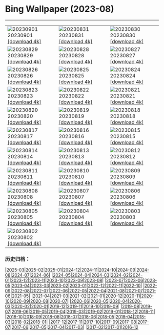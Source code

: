 # Bing Wallpaper (2023-08)
**************

<table><tr><td><img class="wallpaper" src="https://www.bing.com/th?id=OHR.TurkeyTailMush_DE-DE7496636357_1920x1080.jpg" alt="20230901"> 20230901 <a class="wallpaper_link" href="https://www.bing.com/th?id=OHR.TurkeyTailMush_DE-DE7496636357_UHD.jpg">[download 4k]</a></td><td><img class="wallpaper" src="https://www.bing.com/th?id=OHR.CassiusFlorentius_DE-DE8060490789_1920x1080.jpg" alt="20230831"> 20230831 <a class="wallpaper_link" href="https://www.bing.com/th?id=OHR.CassiusFlorentius_DE-DE8060490789_UHD.jpg">[download 4k]</a></td><td><img class="wallpaper" src="https://www.bing.com/th?id=OHR.NingalooShark_DE-DE6573151950_1920x1080.jpg" alt="20230830"> 20230830 <a class="wallpaper_link" href="https://www.bing.com/th?id=OHR.NingalooShark_DE-DE6573151950_UHD.jpg">[download 4k]</a></td></tr><tr><td><img class="wallpaper" src="https://www.bing.com/th?id=OHR.AvatarMountain_DE-DE4930608814_1920x1080.jpg" alt="20230829"> 20230829 <a class="wallpaper_link" href="https://www.bing.com/th?id=OHR.AvatarMountain_DE-DE4930608814_UHD.jpg">[download 4k]</a></td><td><img class="wallpaper" src="https://www.bing.com/th?id=OHR.DubrovnikHarbor_DE-DE5532688724_1920x1080.jpg" alt="20230828"> 20230828 <a class="wallpaper_link" href="https://www.bing.com/th?id=OHR.DubrovnikHarbor_DE-DE5532688724_UHD.jpg">[download 4k]</a></td><td><img class="wallpaper" src="https://www.bing.com/th?id=OHR.JejuIsland_DE-DE4817558281_1920x1080.jpg" alt="20230827"> 20230827 <a class="wallpaper_link" href="https://www.bing.com/th?id=OHR.JejuIsland_DE-DE4817558281_UHD.jpg">[download 4k]</a></td></tr><tr><td><img class="wallpaper" src="https://www.bing.com/th?id=OHR.MuseumIsland_DE-DE4387476793_1920x1080.jpg" alt="20230826"> 20230826 <a class="wallpaper_link" href="https://www.bing.com/th?id=OHR.MuseumIsland_DE-DE4387476793_UHD.jpg">[download 4k]</a></td><td><img class="wallpaper" src="https://www.bing.com/th?id=OHR.YellowstoneFalls_DE-DE1411382450_1920x1080.jpg" alt="20230825"> 20230825 <a class="wallpaper_link" href="https://www.bing.com/th?id=OHR.YellowstoneFalls_DE-DE1411382450_UHD.jpg">[download 4k]</a></td><td><img class="wallpaper" src="https://www.bing.com/th?id=OHR.Rothenburg_DE-DE4473988818_1920x1080.jpg" alt="20230824"> 20230824 <a class="wallpaper_link" href="https://www.bing.com/th?id=OHR.Rothenburg_DE-DE4473988818_UHD.jpg">[download 4k]</a></td></tr><tr><td><img class="wallpaper" src="https://www.bing.com/th?id=OHR.SkogafossWaterfall_DE-DE3965577607_1920x1080.jpg" alt="20230823"> 20230823 <a class="wallpaper_link" href="https://www.bing.com/th?id=OHR.SkogafossWaterfall_DE-DE3965577607_UHD.jpg">[download 4k]</a></td><td><img class="wallpaper" src="https://www.bing.com/th?id=OHR.TunisiaAmphitheatre_DE-DE3554422435_1920x1080.jpg" alt="20230822"> 20230822 <a class="wallpaper_link" href="https://www.bing.com/th?id=OHR.TunisiaAmphitheatre_DE-DE3554422435_UHD.jpg">[download 4k]</a></td><td><img class="wallpaper" src="https://www.bing.com/th?id=OHR.EmeraldLakeYukon_DE-DE3171972927_1920x1080.jpg" alt="20230821"> 20230821 <a class="wallpaper_link" href="https://www.bing.com/th?id=OHR.EmeraldLakeYukon_DE-DE3171972927_UHD.jpg">[download 4k]</a></td></tr><tr><td><img class="wallpaper" src="https://www.bing.com/th?id=OHR.StartPointLight_DE-DE0396922418_1920x1080.jpg" alt="20230820"> 20230820 <a class="wallpaper_link" href="https://www.bing.com/th?id=OHR.StartPointLight_DE-DE0396922418_UHD.jpg">[download 4k]</a></td><td><img class="wallpaper" src="https://www.bing.com/th?id=OHR.CameraSquirrel_DE-DE9987181480_1920x1080.jpg" alt="20230819"> 20230819 <a class="wallpaper_link" href="https://www.bing.com/th?id=OHR.CameraSquirrel_DE-DE9987181480_UHD.jpg">[download 4k]</a></td><td><img class="wallpaper" src="https://www.bing.com/th?id=OHR.LuebeckRiverTrave_DE-DE9748336863_1920x1080.jpg" alt="20230818"> 20230818 <a class="wallpaper_link" href="https://www.bing.com/th?id=OHR.LuebeckRiverTrave_DE-DE9748336863_UHD.jpg">[download 4k]</a></td></tr><tr><td><img class="wallpaper" src="https://www.bing.com/th?id=OHR.BucerosBicornis_DE-DE7282207548_1920x1080.jpg" alt="20230817"> 20230817 <a class="wallpaper_link" href="https://www.bing.com/th?id=OHR.BucerosBicornis_DE-DE7282207548_UHD.jpg">[download 4k]</a></td><td><img class="wallpaper" src="https://www.bing.com/th?id=OHR.KeyWestBridge_DE-DE0913922445_1920x1080.jpg" alt="20230816"> 20230816 <a class="wallpaper_link" href="https://www.bing.com/th?id=OHR.KeyWestBridge_DE-DE0913922445_UHD.jpg">[download 4k]</a></td><td><img class="wallpaper" src="https://www.bing.com/th?id=OHR.TaorminaSquare_DE-DE8419551303_1920x1080.jpg" alt="20230815"> 20230815 <a class="wallpaper_link" href="https://www.bing.com/th?id=OHR.TaorminaSquare_DE-DE8419551303_UHD.jpg">[download 4k]</a></td></tr><tr><td><img class="wallpaper" src="https://www.bing.com/th?id=OHR.GeckoLeaf_DE-DE4962242686_1920x1080.jpg" alt="20230814"> 20230814 <a class="wallpaper_link" href="https://www.bing.com/th?id=OHR.GeckoLeaf_DE-DE4962242686_UHD.jpg">[download 4k]</a></td><td><img class="wallpaper" src="https://www.bing.com/th?id=OHR.PerseidsOregon_DE-DE7453606880_1920x1080.jpg" alt="20230813"> 20230813 <a class="wallpaper_link" href="https://www.bing.com/th?id=OHR.PerseidsOregon_DE-DE7453606880_UHD.jpg">[download 4k]</a></td><td><img class="wallpaper" src="https://www.bing.com/th?id=OHR.ThreeElephants_DE-DE4887796804_1920x1080.jpg" alt="20230812"> 20230812 <a class="wallpaper_link" href="https://www.bing.com/th?id=OHR.ThreeElephants_DE-DE4887796804_UHD.jpg">[download 4k]</a></td></tr><tr><td><img class="wallpaper" src="https://www.bing.com/th?id=OHR.JupiterArtland_DE-DE5348039414_1920x1080.jpg" alt="20230811"> 20230811 <a class="wallpaper_link" href="https://www.bing.com/th?id=OHR.JupiterArtland_DE-DE5348039414_UHD.jpg">[download 4k]</a></td><td><img class="wallpaper" src="https://www.bing.com/th?id=OHR.WorldLionDay_DE-DE3554846602_1920x1080.jpg" alt="20230810"> 20230810 <a class="wallpaper_link" href="https://www.bing.com/th?id=OHR.WorldLionDay_DE-DE3554846602_UHD.jpg">[download 4k]</a></td><td><img class="wallpaper" src="https://www.bing.com/th?id=OHR.BathurstArt_DE-DE4645187726_1920x1080.jpg" alt="20230809"> 20230809 <a class="wallpaper_link" href="https://www.bing.com/th?id=OHR.BathurstArt_DE-DE4645187726_UHD.jpg">[download 4k]</a></td></tr><tr><td><img class="wallpaper" src="https://www.bing.com/th?id=OHR.InfinityTaipei_DE-DE3086691041_1920x1080.jpg" alt="20230808"> 20230808 <a class="wallpaper_link" href="https://www.bing.com/th?id=OHR.InfinityTaipei_DE-DE3086691041_UHD.jpg">[download 4k]</a></td><td><img class="wallpaper" src="https://www.bing.com/th?id=OHR.BodieNC_DE-DE6827272449_1920x1080.jpg" alt="20230807"> 20230807 <a class="wallpaper_link" href="https://www.bing.com/th?id=OHR.BodieNC_DE-DE6827272449_UHD.jpg">[download 4k]</a></td><td><img class="wallpaper" src="https://www.bing.com/th?id=OHR.NaganoPond_DE-DE6341491566_1920x1080.jpg" alt="20230806"> 20230806 <a class="wallpaper_link" href="https://www.bing.com/th?id=OHR.NaganoPond_DE-DE6341491566_UHD.jpg">[download 4k]</a></td></tr><tr><td><img class="wallpaper" src="https://www.bing.com/th?id=OHR.Bogenbruecke_DE-DE4748287145_1920x1080.jpg" alt="20230805"> 20230805 <a class="wallpaper_link" href="https://www.bing.com/th?id=OHR.Bogenbruecke_DE-DE4748287145_UHD.jpg">[download 4k]</a></td><td><img class="wallpaper" src="https://www.bing.com/th?id=OHR.GothicRuins_DE-DE5741219714_1920x1080.jpg" alt="20230804"> 20230804 <a class="wallpaper_link" href="https://www.bing.com/th?id=OHR.GothicRuins_DE-DE5741219714_UHD.jpg">[download 4k]</a></td><td><img class="wallpaper" src="https://www.bing.com/th?id=OHR.ZelenciSprings_DE-DE5038912927_1920x1080.jpg" alt="20230803"> 20230803 <a class="wallpaper_link" href="https://www.bing.com/th?id=OHR.ZelenciSprings_DE-DE5038912927_UHD.jpg">[download 4k]</a></td></tr><tr><td><img class="wallpaper" src="https://www.bing.com/th?id=OHR.CapitolButte_DE-DE2292807711_1920x1080.jpg" alt="20230802"> 20230802 <a class="wallpaper_link" href="https://www.bing.com/th?id=OHR.CapitolButte_DE-DE2292807711_UHD.jpg">[download 4k]</a></td><td></td><td></td></tr></table>

### 历史归档：

|[2025-03](/../2025-03/2025-03.md)|[2025-02](/../2025-02/2025-02.md)|[2025-01](/../2025-01/2025-01.md)|[2024-12](/../2024-12/2024-12.md)|[2024-11](/../2024-11/2024-11.md)|[2024-10](/../2024-10/2024-10.md)|[2024-09](/../2024-09/2024-09.md)|[2024-08](/../2024-08/2024-08.md)|[2024-07](/../2024-07/2024-07.md)|[2024-06](/../2024-06/2024-06.md)|
|[2024-05](/../2024-05/2024-05.md)|[2024-04](/../2024-04/2024-04.md)|[2024-03](/../2024-03/2024-03.md)|[2024-02](/../2024-02/2024-02.md)|[2024-01](/../2024-01/2024-01.md)|[2023-12](/../2023-12/2023-12.md)|[2023-11](/../2023-11/2023-11.md)|[2023-10](/../2023-10/2023-10.md)|[2023-09](/../2023-09/2023-09.md)|[2023-08](/2023-08.md)|
|[2023-07](/../2023-07/2023-07.md)|[2023-06](/../2023-06/2023-06.md)|[2023-05](/../2023-05/2023-05.md)|[2023-04](/../2023-04/2023-04.md)|[2023-03](/../2023-03/2023-03.md)|[2023-02](/../2023-02/2023-02.md)|[2023-01](/../2023-01/2023-01.md)|[2022-12](/../2022-12/2022-12.md)|[2022-11](/../2022-11/2022-11.md)|[2022-10](/../2022-10/2022-10.md)|
|[2022-09](/../2022-09/2022-09.md)|[2022-08](/../2022-08/2022-08.md)|[2022-07](/../2022-07/2022-07.md)|[2022-06](/../2022-06/2022-06.md)|[2022-05](/../2022-05/2022-05.md)|[2022-04](/../2022-04/2022-04.md)|[2021-08](/../2021-08/2021-08.md)|[2021-07](/../2021-07/2021-07.md)|[2021-06](/../2021-06/2021-06.md)|[2021-05](/../2021-05/2021-05.md)|
|[2021-04](/../2021-04/2021-04.md)|[2021-03](/../2021-03/2021-03.md)|[2021-02](/../2021-02/2021-02.md)|[2021-01](/../2021-01/2021-01.md)|[2020-12](/../2020-12/2020-12.md)|[2020-11](/../2020-11/2020-11.md)|[2020-10](/../2020-10/2020-10.md)|[2020-09](/../2020-09/2020-09.md)|[2020-08](/../2020-08/2020-08.md)|[2020-07](/../2020-07/2020-07.md)|
|[2020-06](/../2020-06/2020-06.md)|[2020-05](/../2020-05/2020-05.md)|[2020-04](/../2020-04/2020-04.md)|[2020-03](/../2020-03/2020-03.md)|[2020-02](/../2020-02/2020-02.md)|[2020-01](/../2020-01/2020-01.md)|[2019-12](/../2019-12/2019-12.md)|[2019-11](/../2019-11/2019-11.md)|[2019-10](/../2019-10/2019-10.md)|[2019-09](/../2019-09/2019-09.md)|
|[2019-08](/../2019-08/2019-08.md)|[2019-07](/../2019-07/2019-07.md)|[2019-06](/../2019-06/2019-06.md)|[2019-05](/../2019-05/2019-05.md)|[2019-04](/../2019-04/2019-04.md)|[2019-03](/../2019-03/2019-03.md)|[2019-02](/../2019-02/2019-02.md)|[2019-01](/../2019-01/2019-01.md)|[2018-12](/../2018-12/2018-12.md)|[2018-11](/../2018-11/2018-11.md)|
|[2018-10](/../2018-10/2018-10.md)|[2018-09](/../2018-09/2018-09.md)|[2018-08](/../2018-08/2018-08.md)|[2018-07](/../2018-07/2018-07.md)|[2018-06](/../2018-06/2018-06.md)|[2018-05](/../2018-05/2018-05.md)|[2018-04](/../2018-04/2018-04.md)|[2018-03](/../2018-03/2018-03.md)|[2018-02](/../2018-02/2018-02.md)|[2018-01](/../2018-01/2018-01.md)|
|[2017-12](/../2017-12/2017-12.md)|[2017-11](/../2017-11/2017-11.md)|[2017-10](/../2017-10/2017-10.md)|[2017-09](/../2017-09/2017-09.md)|[2017-08](/../2017-08/2017-08.md)|[2017-07](/../2017-07/2017-07.md)|[2017-06](/../2017-06/2017-06.md)|[2017-05](/../2017-05/2017-05.md)|[2017-04](/../2017-04/2017-04.md)|[2017-03](/../2017-03/2017-03.md)|
|[2017-02](/../2017-02/2017-02.md)|[2017-01](/../2017-01/2017-01.md)|[2016-12](/../2016-12/2016-12.md)